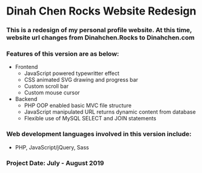 # Dinah Chen Rocks Website Redesign
### This is a redesign of my personal profile website. At this time, website url changes from Dinahchen.Rocks to Dinahchen.com
### Features of this version are as below: 
- Frontend 
  - JavaScript powered typewritter effect
  - CSS animated SVG drawing and progress bar
  - Custom scroll bar
  - Custom mouse cursor
- Backend
  - PHP OOP enabled basic MVC file structure
  - JavaScript manipulated URL returns dynamic content from database
  - Flexible use of MySQL SELECT and JOIN statements
### Web development languages involved in this version include:
- PHP, JavaScript/jQuery, Sass     
### Project Date: July - August 2019
